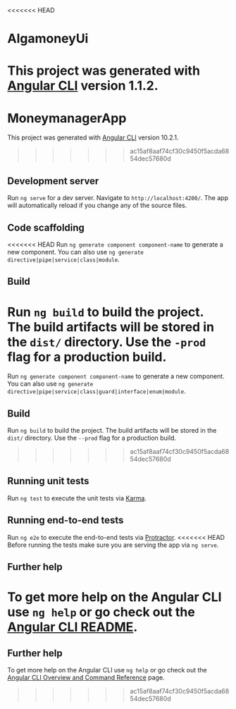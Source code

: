 <<<<<<< HEAD
# AlgamoneyUi

This project was generated with [Angular CLI](https://github.com/angular/angular-cli) version 1.1.2.
=======
# MoneymanagerApp

This project was generated with [Angular CLI](https://github.com/angular/angular-cli) version 10.2.1.
>>>>>>> ac15af8aaf74cf30c9450f5acda6854dec57680d

## Development server

Run `ng serve` for a dev server. Navigate to `http://localhost:4200/`. The app will automatically reload if you change any of the source files.

## Code scaffolding

<<<<<<< HEAD
Run `ng generate component component-name` to generate a new component. You can also use `ng generate directive|pipe|service|class|module`.

## Build

Run `ng build` to build the project. The build artifacts will be stored in the `dist/` directory. Use the `-prod` flag for a production build.
=======
Run `ng generate component component-name` to generate a new component. You can also use `ng generate directive|pipe|service|class|guard|interface|enum|module`.

## Build

Run `ng build` to build the project. The build artifacts will be stored in the `dist/` directory. Use the `--prod` flag for a production build.
>>>>>>> ac15af8aaf74cf30c9450f5acda6854dec57680d

## Running unit tests

Run `ng test` to execute the unit tests via [Karma](https://karma-runner.github.io).

## Running end-to-end tests

Run `ng e2e` to execute the end-to-end tests via [Protractor](http://www.protractortest.org/).
<<<<<<< HEAD
Before running the tests make sure you are serving the app via `ng serve`.

## Further help

To get more help on the Angular CLI use `ng help` or go check out the [Angular CLI README](https://github.com/angular/angular-cli/blob/master/README.md).
=======

## Further help

To get more help on the Angular CLI use `ng help` or go check out the [Angular CLI Overview and Command Reference](https://angular.io/cli) page.
>>>>>>> ac15af8aaf74cf30c9450f5acda6854dec57680d
